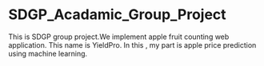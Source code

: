 # SDGP_Acadamic_Group_Project
This is SDGP group project.We implement apple fruit counting web application. This name is YieldPro. In this , my part is apple price prediction using machine learning. 
